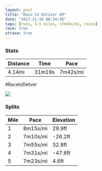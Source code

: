 ```yaml
---
layout: post
title: "Race to Deliver 4M"
date: "2017-11-19 08:34:38"
tags: [runs, 4-5 miles, <7m45s/mi, races]
race: true
strava: true
---
```


### Stats

| Distance | Time | Pace |
|----------|------|------|
|4.14mi|31m19s|7m42s/mi|

#RacetoDeliver

<img src='https://maps.googleapis.com/maps/api/staticmap?maptype=roadmap&path=enc:y}ywFhnnbMuHaJoDsAeHr@sFwHuP{EyQkP}@sPgY{RyNyC{FbBoOoMaLBInCdD~HsCrJhDdKhKvF|EnHlGl@rIvPfPKpKvLhHZzT`[xL@dCvBzDmJ&key=AIzaSyC1MId7bFpkLXNAaYhBSTb8jLyiSqzbDtM&size=800x800&markers=color:yellow|label:S|40.77037,-73.97109&markers=color:green|label:F|40.77376000000002,-73.97266000000002'>

### Splits

| Mile | Pace | Elevation |
|------|------|-----------|
|1|8m15s/mi|29.9ft|
|2|7m10s/mi|-26.2ft|
|3|7m55s/mi|32.8ft|
|4|7m31s/mi|-47.6ft|
|5|7m23s/mi|4.6ft|
